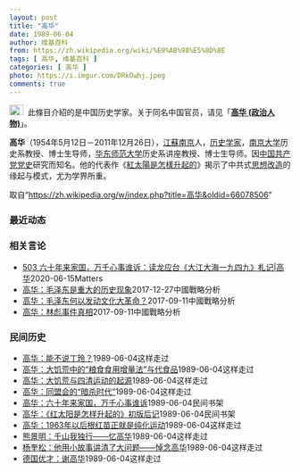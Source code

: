 ```yaml
---
layout: post
title: "高华"
date: 1989-06-04
author: 维基百科
from: https://zh.wikipedia.org/wiki/%E9%AB%98%E5%8D%8E
tags: [ 高华, 维基百科 ]
categories: [ 高华 ]
photo: https://i.imgur.com/DRkOwhj.jpeg
comments: true
---
```

<div class="mw-parser-output"><div role="note" class="hatnote navigation-not-searchable"><a href="/wiki/Wikipedia:%E6%B6%88%E6%AD%A7%E4%B9%89" title="Wikipedia:消歧义"><img alt="Disambig gray.svg" src="//upload.wikimedia.org/wikipedia/commons/thumb/5/5f/Disambig_gray.svg/25px-Disambig_gray.svg.png" decoding="async" width="25" height="19" srcset="//upload.wikimedia.org/wikipedia/commons/thumb/5/5f/Disambig_gray.svg/38px-Disambig_gray.svg.png 1.5x, //upload.wikimedia.org/wikipedia/commons/thumb/5/5f/Disambig_gray.svg/50px-Disambig_gray.svg.png 2x" data-file-width="220" data-file-height="168"></a>&nbsp;&nbsp;此條目介紹的是中国历史学家。关于同名中国官员，请见「<b><a href="/wiki/%E9%AB%98%E5%8D%8E_(%E6%94%BF%E6%B2%BB%E4%BA%BA%E7%89%A9)" title="高华 (政治人物)">高华 (政治人物)</a></b>」。</div>
<p><b>高华</b>（1954年5月12日－2011年12月26日），<a href="/wiki/%E6%B1%9F%E8%98%87" class="mw-redirect" title="江蘇">江蘇</a><a href="/wiki/%E5%8D%97%E4%BA%AC" class="mw-redirect" title="南京">南京</a>人，<a href="/wiki/%E5%8E%86%E5%8F%B2%E5%AD%A6%E5%AE%B6" class="mw-redirect" title="历史学家">历史学家</a>，<a href="/wiki/%E5%8D%97%E4%BA%AC%E5%A4%A7%E5%AD%A6" title="南京大学">南京大学</a>历史系教授、博士生导师，<a href="/wiki/%E5%8D%8E%E4%B8%9C%E5%B8%88%E8%8C%83%E5%A4%A7%E5%AD%A6" title="华东师范大学">华东师范大学</a>历史系讲座教授、博士生导师。因<a href="/wiki/%E4%B8%AD%E5%9B%BD%E5%85%B1%E4%BA%A7%E5%85%9A%E5%85%9A%E5%8F%B2" class="mw-redirect" title="中国共产党党史">中国共产党党史</a>研究而知名。他的代表作《<a href="/wiki/%E7%B4%85%E5%A4%AA%E9%99%BD%E6%98%AF%E6%80%8E%E6%A8%A3%E5%8D%87%E8%B5%B7%E7%9A%84" title="紅太陽是怎樣升起的">紅太陽是怎樣升起的</a>》揭示了中共式<a href="/wiki/%E6%80%9D%E6%83%B3%E6%94%B9%E9%80%A0" class="mw-disambig" title="思想改造">思想改造</a>的缘起与模式，尤为学界所重。
</p>
</div><noscript><img src="//zh.wikipedia.org/wiki/Special:CentralAutoLogin/start?type=1x1" alt="" title="" width="1" height="1" style="border: none; position: absolute;"></noscript>
<div class="printfooter">取自“<a dir="ltr" href="https://zh.wikipedia.org/w/index.php?title=高华&amp;oldid=66078506">https://zh.wikipedia.org/w/index.php?title=高华&amp;oldid=66078506</a>”</div><div id="recent-news"><h3>最近动态</h3><ul></ul></div><div id="open-opinion"><h3>相关言论</h3><ul><li><a href="https://nodebe4.github.io/opinion/2020-06-15/503-%E5%85%AD%E5%8D%81%E5%B9%B4%E6%9D%A5%E5%AE%B6%E5%9B%BD-%E4%B8%87%E5%8D%83%E5%BF%83%E4%BA%8B%E8%B0%81%E8%AF%89-%E8%AF%BB%E9%BE%99%E5%BA%94%E5%8F%B0-%E5%A4%A7%E6%B1%9F%E5%A4%A7%E6%B5%B7%E4%B8%80%E4%B9%9D%E5%9B%9B%E4%B9%9D-%E6%9C%AD%E8%AE%B0-%E9%AB%98%E5%8D%8E/" title="野兽爱智慧">503 六十年来家国，万千心事谁诉：读龙应台《大江大海一九四九》札记|高华</a><time>2020-06-15</time><a class="tag">Matters</a></li>
<li><a href="https://nodebe4.github.io/opinion/2017-12-27/%E9%AB%98%E5%8D%8E-%E6%AF%9B%E6%B3%BD%E4%B8%9C%E6%98%AF%E9%87%8D%E5%A4%A7%E7%9A%84%E5%8E%86%E5%8F%B2%E7%8E%B0%E8%B1%A1/" title="高华">高华：毛泽东是重大的历史现象</a><time>2017-12-27</time><a class="tag">中國戰略分析</a></li>
<li><a href="https://nodebe4.github.io/opinion/2017-09-11/%E9%AB%98%E5%8D%8E-%E6%AF%9B%E6%B3%BD%E4%B8%9C%E4%BD%95%E4%BB%A5%E5%8F%91%E5%8A%A8%E6%96%87%E5%8C%96%E5%A4%A7%E9%9D%A9%E5%91%BD/" title="高华">高华：毛泽东何以发动文化大革命？</a><time>2017-09-11</time><a class="tag">中國戰略分析</a></li>
<li><a href="https://nodebe4.github.io/opinion/2017-09-11/%E9%AB%98%E5%8D%8E-%E6%9E%97%E5%BD%AA%E4%BA%8B%E4%BB%B6%E7%9C%9F%E7%9B%B8/" title="高华">高华：林彪事件真相</a><time>2017-09-11</time><a class="tag">中國戰略分析</a></li>
</ul></div><div id="mjls-record"><h3>民间历史</h3><ul><li><a href="https://nodebe4.github.io/mjlsh/1989-06-04/%E9%AB%98%E5%8D%8E-%E8%83%BD%E4%B8%8D%E8%AF%B4%E4%B8%81%E7%8E%B2/" title="高华">高华：能不说丁玲？</a><time>1989-06-04</time><a class="tag">这样走过</a></li>
<li><a href="https://nodebe4.github.io/mjlsh/1989-06-04/%E9%AB%98%E5%8D%8E-%E5%A4%A7%E9%A5%A5%E8%8D%92%E4%B8%AD%E7%9A%84-%E7%B2%AE%E9%A3%9F%E9%A3%9F%E7%94%A8%E5%A2%9E%E9%87%8F%E6%B3%95-%E4%B8%8E%E4%BB%A3%E9%A3%9F%E5%93%81/" title="高华">高华：大饥荒中的“粮食食用增量法”与代食品</a><time>1989-06-04</time><a class="tag">这样走过</a></li>
<li><a href="https://nodebe4.github.io/mjlsh/1989-06-04/%E9%AB%98%E5%8D%8E-%E5%A4%A7%E9%A5%A5%E8%8D%92%E4%B8%8E%E5%9B%9B%E6%B8%85%E8%BF%90%E5%8A%A8%E7%9A%84%E8%B5%B7%E6%BA%90/" title="高华">高华：大饥荒与四清运动的起源</a><time>1989-06-04</time><a class="tag">这样走过</a></li>
<li><a href="https://nodebe4.github.io/mjlsh/1989-06-04/%E9%AB%98%E5%8D%8E-%E5%90%8C%E7%9B%9F%E4%BC%9A%E7%9A%84-%E6%9A%97%E6%9D%80%E6%97%B6%E4%BB%A3/" title="高华">高华：同盟会的“暗杀时代”</a><time>1989-06-04</time><a class="tag">这样走过</a></li>
<li><a href="https://nodebe4.github.io/mjlsh/1989-06-04/%E9%AB%98%E5%8D%8E-%E5%85%AD%E5%8D%81%E5%B9%B4%E6%9D%A5%E5%AE%B6%E5%9B%BD-%E4%B8%87%E5%8D%83%E5%BF%83%E4%BA%8B%E8%B0%81%E8%AF%89/" title="高华">高华：六十年来家国，万千心事谁诉</a><time>1989-06-04</time><a class="tag">民间书架</a></li>
<li><a href="https://nodebe4.github.io/mjlsh/1989-06-04/%E9%AB%98%E5%8D%8E-%E7%BA%A2%E5%A4%AA%E9%98%B3%E6%98%AF%E6%80%8E%E6%A0%B7%E5%8D%87%E8%B5%B7%E7%9A%84-%E5%88%9D%E7%89%88%E5%90%8E%E8%AE%B0/" title="高华">高华：《红太阳是怎样升起的》初版后记</a><time>1989-06-04</time><a class="tag">民间书架</a></li>
<li><a href="https://nodebe4.github.io/mjlsh/1989-06-04/%E9%AB%98%E5%8D%8E-1963%E5%B9%B4%E4%BB%A5%E5%90%8E%E6%A0%B9%E7%BA%A2%E8%8B%97%E6%AD%A3%E5%B0%B1%E6%98%AF%E7%BA%AF%E5%8C%96%E8%BF%90%E5%8A%A8/" title="高华">高华：1963年以后根红苗正就是纯化运动</a><time>1989-06-04</time><a class="tag">这样走过</a></li>
<li><a href="https://nodebe4.github.io/mjlsh/1989-06-04/%E7%86%8A%E6%99%AF%E6%98%8E-%E5%8D%83%E5%B1%B1%E6%88%91%E7%8B%AC%E8%A1%8C-%E5%BF%86%E9%AB%98%E5%8D%8E/" title="熊景明">熊景明：千山我独行——忆高华</a><time>1989-06-04</time><a class="tag">这样走过</a></li>
<li><a href="https://nodebe4.github.io/mjlsh/1989-06-04/%E6%9D%A8%E5%A5%8E%E6%9D%BE-%E4%BB%96%E7%94%A8%E5%B0%8F%E6%95%85%E4%BA%8B%E8%AE%B2%E6%B8%85%E4%BA%86%E5%A4%A7%E9%97%AE%E9%A2%98-%E6%82%BC%E5%BF%B5%E9%AB%98%E5%8D%8E/" title="杨奎松">杨奎松：他用小故事讲清了大问题——悼念高华</a><time>1989-06-04</time><a class="tag">这样走过</a></li>
<li><a href="https://nodebe4.github.io/mjlsh/1989-06-04/%E5%BE%B7%E5%9B%BD%E4%BC%98%E6%89%8D-%E8%B0%A2%E9%AB%98%E5%8D%8E/" title="德国优才">德国优才：谢高华</a><time>1989-06-04</time><a class="tag">这样走过</a></li>
</ul></div>